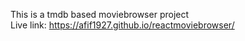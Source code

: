 This is a tmdb based moviebrowser project
<br/>
Live link: https://afif1927.github.io/reactmoviebrowser/
